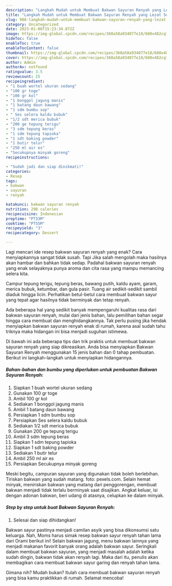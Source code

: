 ```yaml
---
description: "Langkah Mudah untuk Membuat Bakwan Sayuran Renyah yang Lezat Sekali, Buat Buka Puasa}"
title: "Langkah Mudah untuk Membuat Bakwan Sayuran Renyah yang Lezat Sekali, Buat Buka Puasa}"
slug: 988-langkah-mudah-untuk-membuat-bakwan-sayuran-renyah-yang-lezat-sekali-buat-buka-puasa
category: Uncategorized
date: 2023-01-06T15:23:34.872Z
image: https://img-global.cpcdn.com/recipes/368a58a934077e18/680x482cq70/bakwan-sayuran-renyah-foto-resep-utama.jpg
hideToc: false
enableToc: true
enableTocContent: false
thumbnail: https://img-global.cpcdn.com/recipes/368a58a934077e18/680x482cq70/bakwan-sayuran-renyah-foto-resep-utama.jpg
cover: https://img-global.cpcdn.com/recipes/368a58a934077e18/680x482cq70/bakwan-sayuran-renyah-foto-resep-utama.jpg
author: Admin
authorAv: notfound
ratingvalue: 3.5
reviewcount: 25
recipeingredient:
- "1 buah wortel ukuran sedang"
- "100 gr toge"
- "100 gr kol"
- "1 bonggol jagung manis"
- "1 batang daun bawang"
- "1 sdm bumbu sop"
- " Ses selera kaldu bubuk"
- "1/2 sdt merica bubuk"
- "200 ge tepung terigu"
- "3 sdm tepung beras"
- "1 sdm tepung tapioka"
- "1 sdt baking powder"
- "1 butir telur"
- "250 ml air es"
- "Secukupnya minyak goreng"
recipeinstructions:

- "Sudah jadi dan siap dinikmati!"
categories:
- Resep
tags:
- bakwan
- sayuran
- renyah

katakunci: bakwan sayuran renyah 
nutrition: 298 calories
recipecuisine: Indonesian
preptime: "PT33M"
cooktime: "PT55M"
recipeyield: "3"
recipecategory: Dessert

---
```



Lagi mencari ide resep bakwan sayuran renyah yang enak? Cara menyiapkannya sangat tidak susah. Tapi Jika salah mengolah maka hasilnya akan hambar dan bahkan tidak sedap. Padahal bakwan sayuran renyah yang enak selayaknya punya aroma dan cita rasa yang mampu memancing selera kita.


Campur tepung terigu, tepung beras, bawang putih, kaldu ayam, garam, merica bubuk, ketumbar, dan gula pasir. Tuang air sedikit-sedikit sambil diaduk hingga licin. Perhatikan betul-betul cara membuat bakwan sayur yang tepat agar hasilnya tidak berminyak dan tetap renyah.

Ada beberapa hal yang sedikit banyak mempengaruhi kualitas rasa dari bakwan sayuran renyah, mulai dari jenis bahan, lalu pemilihan bahan segar hingga cara membuat dan menghidangkannya. Tak perlu pusing jika hendak menyiapkan bakwan sayuran renyah enak di rumah, karena asal sudah tahu triknya maka hidangan ini bisa menjadi suguhan istimewa.


Di bawah ini ada beberapa tips dan trik praktis untuk membuat bakwan sayuran renyah yang siap dikreasikan. Anda bisa menyiapkan Bakwan Sayuran Renyah menggunakan 15 jenis bahan dan 0 tahap pembuatan. Berikut ini langkah-langkah untuk menyiapkan hidangannya.

<!--inarticleads1-->

##### Bahan-bahan dan bumbu yang diperlukan untuk pembuatan Bakwan Sayuran Renyah:

1. Siapkan 1 buah wortel ukuran sedang
1. Gunakan 100 gr toge
1. Ambil 100 gr kol
1. Sediakan 1 bonggol jagung manis
1. Ambil 1 batang daun bawang
1. Persiapkan 1 sdm bumbu sop
1. Persiapkan  Ses selera kaldu bubuk
1. Sediakan 1/2 sdt merica bubuk
1. Gunakan 200 ge tepung terigu
1. Ambil 3 sdm tepung beras
1. Siapkan 1 sdm tepung tapioka
1. Siapkan 1 sdt baking powder
1. Sediakan 1 butir telur
1. Ambil 250 ml air es
1. Persiapkan Secukupnya minyak goreng


Meski begitu, campuran sayuran yang digunakan tidak boleh berlebihan. Tiriskan bakwan yang sudah matang. foto: pexels.com. Selain hemat minyak, meniriskan bakwan yang matang dari penggorengan, membuat bakwan menjadi tidak terlalu berminyak saat disajikan. Angkat keluar, isi dengan adonan bakwan, beri udang di atasnya, celupkan ke dalam minyak. 

<!--inarticleads2-->

##### Step by step untuk buat Bakwan Sayuran Renyah:


1. Selesai dan siap dihidangkan!

Bakwan sayur pastinya menjadi camilan asyik yang bisa dikonsumsi satu keluarga. Nah, Moms harus simak resep bakwan sayur renyah tahan lama dari Orami berikut ini! Selain bakwan jagung, menu bakwan lainnya yang menjadi makanan favorit banyak orang adalah bakwan sayur. Seringkali dalam membuat bakwan sayuran, yang menjadi masalah adalah ketika sudah dingin, bakwan tidak akan renyah lagi. Maka dari itu, penulis akan membagikan cara membuat bakwan sayur garing dan renyah tahan lama. 

Gimana nih? Mudah bukan? Itulah cara membuat bakwan sayuran renyah yang bisa kamu praktikkan di rumah. Selamat mencoba!
